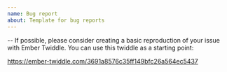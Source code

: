 ```yaml
---
name: Bug report
about: Template for bug reports
---
```


--
If possible, please consider creating a basic reproduction of your issue with Ember Twiddle. You can use this twiddle as a starting point:

https://ember-twiddle.com/3691a8576c35ff149bfc26a564ec5437
